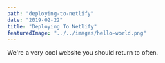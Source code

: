 ```yaml
---
path: "deploying-to-netlify"
date: "2019-02-22"
title: "Deploying To Netlify"
featuredImage: "../../images/hello-world.png"
---
```


We're a very cool website you should return to often.